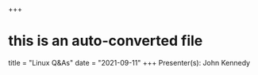 +++
# this is an auto-converted file
title = "Linux Q&As"
date = "2021-09-11"
+++
Presenter(s): John Kennedy

